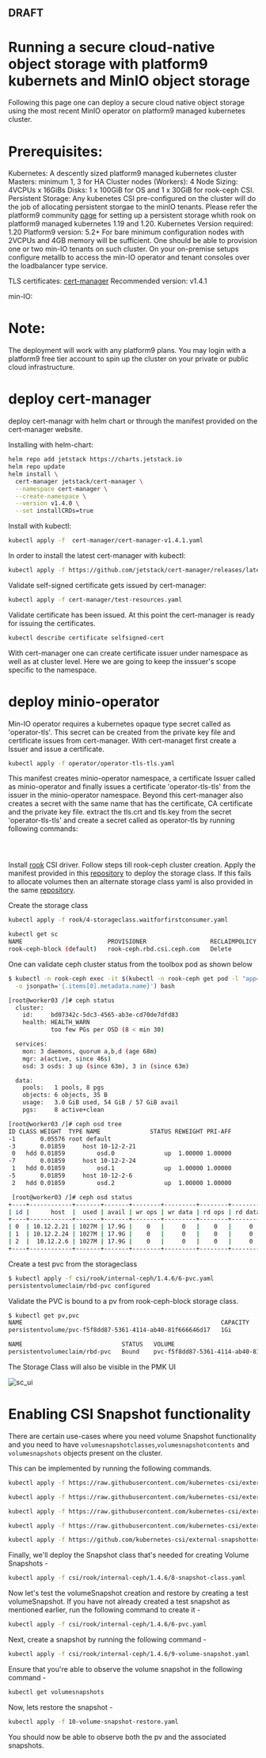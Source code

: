 ## DRAFT

# Running a secure cloud-native object storage with platform9 kubernets and MinIO object storage
Following this page one can deploy a secure cloud native object storage using the most recent MinIO operator on platform9 managed kubernetes cluster. 

# Prerequisites:

Kubernetes:
A descently sized platform9 managed kubernetes cluster
Masters: minimum 1, 3 for HA
Cluster nodes (Workers): 4
Node Sizing: 4VCPUs x 16GiBs
Disks: 1 x 100GiB for OS and 1 x 30GiB for rook-ceph CSI.
Persistent Storage: Any kubenetes CSI pre-configured on the cluster will do the job of allocating persistent storgae to the minIO tenants. Please refer the platform9 community [page](https://github.com/KoolKubernetes/csi/tree/master/rook/) for setting up a persistent storage whith rook on platform9 managed kubernetes 1.19 and 1.20.
Kubernetes Version required: 1.20
Platform9 version: 5.2+
For bare minimum configuration nodes with 2VCPUs and 4GB memory will be sufficient. One should be able to provision one or two min-IO tenants on such cluster.
On your on-premise setups configure metallb to access the min-IO operator and tenant consoles over the loadbalancer type service.

TLS certificates:
[cert-manager](https://cert-manager.io/docs/release-notes/release-notes-1.4/)
Recommended version: v1.4.1

min-IO:



# Note:
The deployment will work with any platform9 plans. You may login with a platform9 free tier account to spin up the cluster on your private or public cloud infrastructure.

# deploy cert-manager
deploy cert-managr with helm chart or through the manifest provided on the cert-manager website. 

Installing with helm-chart:
```bash
helm repo add jetstack https://charts.jetstack.io
helm repo update
helm install \
  cert-manager jetstack/cert-manager \
  --namespace cert-manager \
  --create-namespace \
  --version v1.4.0 \
  --set installCRDs=true
```
Install with kubectl:
```bash
kubectl apply -f  cert-manager/cert-manager-v1.4.1.yaml
```
In order to install the latest cert-manager with kubectl:
```bash
kubectl apply -f https://github.com/jetstack/cert-manager/releases/latest/download/cert-manager.yaml
```

Validate self-signed certificate gets issued by cert-manager:
```bash
kubectl apply -f cert-manager/test-resources.yaml
```
Validate certificate has been issued. At this point the cert-manager is ready for issuing the certificates. 
```bash
kubectl describe certificate selfsigned-cert
```
With cert-manager one can create certificate issuer under namespace as well as at cluster level. Here we are going to keep the inssuer's scope specific to the namespace.

# deploy minio-operator
Min-IO operator requires a kubernetes opaque type secret called as 'operator-tls'. This secret can be created from the private key file and certificate issues from cert-manager. 
With cert-managet first create a Issuer and issue a certificate. 
```bash
kubectl apply -f operator/operator-tls-tls.yaml
```

This manifest creates minio-operator namespace, a certificate Issuer called as minio-operator and finally issues a certificate 'operator-tls-tls' from the issuer in the minio-operator namespace. Beyond this cert-manager also creates a secret with the same name that has the certificate, CA certificate and the private key file. extract the tls.crt and tls.key from the secret 'operator-tls-tls' and create a secret called as operator-tls by running following commands:
```bash

```





```bash

```
```bash

```

Install [rook](https://github.com/Platform9-Community/csi/tree/master/rook) CSI driver. Follow steps till rook-ceph cluster creation. Apply the manifest provided in this [repository](repo/rook/4-storageclass.waitforfirstconsumer.yaml) to deploy the storage class. If this fails to allocate volumes then an alternate storage class yaml is also provided in the same [repository](repo/rook/4-storageclass-immediate.yaml).

Create the storage class
```bash
kubectl apply -f rook/4-storageclass.waitforfirstconsumer.yaml
```
```bash
kubectl get sc
NAME                        PROVISIONER                  RECLAIMPOLICY   VOLUMEBINDINGMODE   ALLOWVOLUMEEXPANSION   AGE
rook-ceph-block (default)   rook-ceph.rbd.csi.ceph.com   Delete          Immediate           true                   4d3h
```


One can validate ceph cluster status from the toolbox pod as shown below

```bash
$ kubectl -n rook-ceph exec -it $(kubectl -n rook-ceph get pod -l "app=rook-ceph-tools" \
  -o jsonpath='{.items[0].metadata.name}') bash

[root@worker03 /]# ceph status
  cluster:
    id:     bd07342c-5dc3-4565-ab3e-cd70de7dfd83
    health: HEALTH_WARN
            too few PGs per OSD (8 < min 30)

  services:
    mon: 3 daemons, quorum a,b,d (age 68m)
    mgr: a(active, since 46s)
    osd: 3 osds: 3 up (since 63m), 3 in (since 63m)

  data:
    pools:   1 pools, 8 pgs
    objects: 6 objects, 35 B
    usage:   3.0 GiB used, 54 GiB / 57 GiB avail
    pgs:     8 active+clean

[root@worker03 /]# ceph osd tree
ID CLASS WEIGHT  TYPE NAME              STATUS REWEIGHT PRI-AFF
-1       0.05576 root default
-3       0.01859     host 10-12-2-21
 0   hdd 0.01859         osd.0              up  1.00000 1.00000
-7       0.01859     host 10-12-2-24
 1   hdd 0.01859         osd.1              up  1.00000 1.00000
-5       0.01859     host 10-12-2-6
 2   hdd 0.01859         osd.2              up  1.00000 1.00000

 [root@worker03 /]# ceph osd status
+----+------------+-------+-------+--------+---------+--------+---------+-----------+
| id |      host  |  used | avail | wr ops | wr data | rd ops | rd data |   state   |
+----+------------+-------+-------+--------+---------+--------+---------+-----------+
| 0  | 10.12.2.21 | 1027M | 17.9G |    0   |     0   |    0   |     0   | exists,up |
| 1  | 10.12.2.24 | 1027M | 17.9G |    0   |     0   |    0   |     0   | exists,up |
| 2  |  10.12.2.6 | 1027M | 17.9G |    0   |     0   |    0   |     0   | exists,up |
+----+------------+-------+-------+--------+---------+--------+---------+-----------+

```

Create a test pvc from the storageclass
```bash
$ kubectl apply -f csi/rook/internal-ceph/1.4.6/6-pvc.yaml
persistentvolumeclaim/rbd-pvc configured
```

Validate the PVC is bound to a pv from rook-ceph-block storage class.
```bash
$ kubectl get pv,pvc
NAME                                                        CAPACITY   ACCESS MODES   RECLAIM POLICY   STATUS   CLAIM             STORAGECLASS      REASON   AGE
persistentvolume/pvc-f5f8dd87-5361-4114-ab40-81f666646d17   1Gi        RWO            Delete           Bound    default/rbd-pvc   rook-ceph-block            65m

NAME                            STATUS   VOLUME                                     CAPACITY   ACCESS MODES   STORAGECLASS      AGE
persistentvolumeclaim/rbd-pvc   Bound    pvc-f5f8dd87-5361-4114-ab40-81f666646d17   1Gi        RWO            rook-ceph-block   122m
```

The Storage Class will also be visible in the PMK UI

![sc_ui](https://github.com/KoolKubernetes/csi/blob/master/rook/images/sc_ui.png)


# Enabling CSI Snapshot functionality

There are certain use-cases where you need volume Snapshot functionality and you need to have `volumesnapshotclasses`,`volumesnapshotcontents` and `volumesnapshots`  objects present on the cluster.


This can be implemented by running the following commands.

```bash
kubectl apply -f https://raw.githubusercontent.com/kubernetes-csi/external-snapshotter/master/client/config/crd/snapshot.storage.k8s.io_volumesnapshotclasses.yaml
```

```bash
kubectl apply -f https://raw.githubusercontent.com/kubernetes-csi/external-snapshotter/master/client/config/crd/snapshot.storage.k8s.io_volumesnapshotcontents.yaml
```


```bash
kubectl apply -f https://raw.githubusercontent.com/kubernetes-csi/external-snapshotter/master/client/config/crd/snapshot.storage.k8s.io_volumesnapshots.yaml
```


```bash
kubectl apply -f https://raw.githubusercontent.com/kubernetes-csi/external-snapshotter/master/deploy/kubernetes/snapshot-controller/rbac-snapshot-controller.yaml
```

```bash
kubectl apply -f https://github.com/kubernetes-csi/external-snapshotter/blob/master/deploy/kubernetes/snapshot-controller/setup-snapshot-controller.yaml
```


Finally, we'll deploy the Snapshot class that's needed for creating Volume Snapshots -

```bash
kubectl apply -f csi/rook/internal-ceph/1.4.6/8-snapshot-class.yaml
```

Now let's test the volumeSnapshot creation and restore by creating a test volumeSnapshot. If you have not already created a test snapshot as mentioned earlier, run the following command to create it -


```bash
kubectl apply -f csi/rook/internal-ceph/1.4.6/6-pvc.yaml
```

Next, create a snapshot by running the following command -

```bash
kubectl apply -f csi/rook/internal-ceph/1.4.6/9-volume-snapshot.yaml
```


Ensure that you're able to observe the volume snapshot in the following command -
```bash
kubectl get volumesnapshots
```

Now, lets restore the snapshot -

```bash
kubectl apply -f 10-volume-snapshot-restore.yaml
```

You should now be able to observe both the pv and the associated snapshots.

